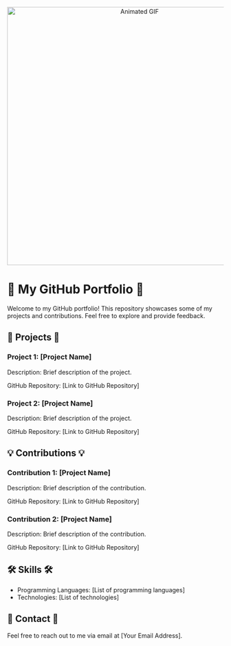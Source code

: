 <!-- Banner -->
<p align="center">
  <img src="[https://media.giphy.com/media/l0HlJTKqXfHVIbAJC/giphy.gif" width="600" alt="Animated GIF">
</p>

# 🚀 My GitHub Portfolio 🚀

Welcome to my GitHub portfolio! This repository showcases some of my projects and contributions. Feel free to explore and provide feedback.

## 🌟 Projects 🌟

### Project 1: [Project Name]

Description: Brief description of the project.

GitHub Repository: [Link to GitHub Repository]

### Project 2: [Project Name]

Description: Brief description of the project.

GitHub Repository: [Link to GitHub Repository]

## 💡 Contributions 💡

### Contribution 1: [Project Name]

Description: Brief description of the contribution.

GitHub Repository: [Link to GitHub Repository]

### Contribution 2: [Project Name]

Description: Brief description of the contribution.

GitHub Repository: [Link to GitHub Repository]

## 🛠️ Skills 🛠️

- Programming Languages: [List of programming languages]
- Technologies: [List of technologies]

## 📧 Contact 📧

Feel free to reach out to me via email at [Your Email Address].
